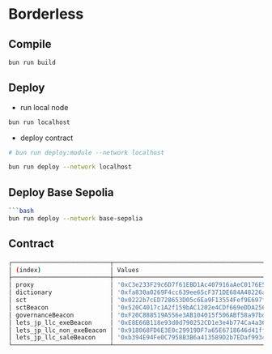 # Borderless

## Compile

```bash
bun run build
```

## Deploy

- run local node

```bash
bun run localhost
```

- deploy contract

```bash
# bun run deploy:module --network localhost
```

```bash
bun run deploy --network localhost
```

## Deploy Base Sepolia

```bash
```bash
bun run deploy --network base-sepolia
```

## Contract

```bash
┌───────────────────────────┬──────────────────────────────────────────────┐
│ (index)                   │ Values                                       │
├───────────────────────────┼──────────────────────────────────────────────┤
│ proxy                     │ '0xC3e233F29c6D7f61EBD1Ac407916aAeC0176E597' │
│ dictionary                │ '0xfa830a0269F4cc639ee65cF371DE684A48226a2a' │
│ sct                       │ '0x0222b7cED728653D05c6Ea9F13554Fef9E697fF3' │
│ sctBeacon                 │ '0x520C4017c1A2f159bAC1202e4CDf669eDDA25616' │
│ governanceBeacon          │ '0xF20C888519A556e3AB104015f506ABf58a97bde5' │
│ lets_jp_llc_exeBeacon     │ '0xE8E66B118e93d0d790252CD1e3e4b774Ca4a363D' │
│ lets_jp_llc_non_exeBeacon │ '0x918068FD6E3E0c29919DF7a65E6718646d41ff5D' │
│ lets_jp_llc_saleBeacon    │ '0xb394E94Fe0C7958B3B6a413589D2b7EDaf993434' │
└───────────────────────────┴──────────────────────────────────────────────┘
```